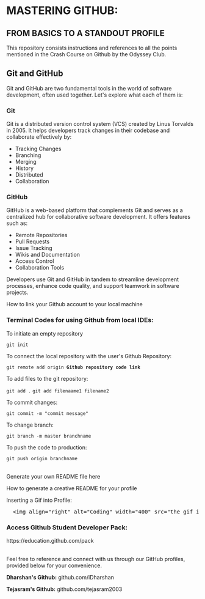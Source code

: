 <body>
<h1>MASTERING GITHUB:</h1>
<h2>FROM BASICS TO A STANDOUT PROFILE</h2>

<p>This repository consists instructions and references to all the points mentioned in the <a src="">Crash Course on Github by the Odyssey Club.</a></p>

<h2>Git and GitHub</h2>
<p>Git and GitHub are two fundamental tools in the world of software development, often used together. Let's explore what each of them is:</p>

<h3>Git</h3>
<p>Git is a distributed version control system (VCS) created by Linus Torvalds in 2005. It helps developers track changes in their codebase and collaborate effectively by:</p>
<ul>
<li>Tracking Changes</li>
<li>Branching</li>
<li>Merging</li>
<li>History</li>
<li>Distributed</li>
<li>Collaboration</li>
</ul>

<h3>GitHub</h3>
<p>GitHub is a web-based platform that complements Git and serves as a centralized hub for collaborative software development. It offers features such as:</p>
<ul>
<li>Remote Repositories</li>
<li>Pull Requests</li>
<li>Issue Tracking</li>
<li>Wikis and Documentation</li>
<li>Access Control</li>
<li>Collaboration Tools</li>
</ul>

<p>Developers use Git and GitHub in tandem to streamline development processes, enhance code quality, and support teamwork in software projects.</p>


<a src="https://youtu.be/xLbmcMVtfKE?feature=shared">How to link your Github account to your local machine</a>




<h3>Terminal Codes for using Github from local IDEs:</h3>

<p>To initiate an empty repository</p>
<code>git init</code>

<p>To connect the local repository with the user's Github Repository:</p>
<code>git remote add origin <strong>Github repository code link</strong></code>

<p>To add files to the git repository:</p>
<code>git add .</code>
<code>git add filenaame1 filename2</code>

<p>To commit changes:</p>
<code>git commit -m "commit message"</code>

<p>To change branch:</p>
<code>git branch -m master branchname</code>

<p>To push the code to production:</p>
<code>git push origin branchname</code>
<br>
<br>

<a src="https://rahuldkjain.github.io/gh-profile-readme-generator/">Generate your own README file here</a>


<a src="https://youtu.be/G-EGDH50hGE?si=OAysVJubR8YZt4eS">How to generate a creative README for your profile</a>

<p>Inserting a Gif into Profile:</p>

<pre>
  &lt;img align="right" alt="Coding" width="400" src="the gif image link goes here"&gt;
</pre>

<h3>Access Github Student Developer Pack: </h3>
<a>https://education.github.com/pack</a>
<br>
<br>

<p>Feel free to reference and connect with us through our GitHub profiles, provided below for your convenience.</p>
<p><strong>Dharshan's Github:</strong> <a>github.com/iDharshan</a></p>
<p><strong>Tejasram's Github:</strong> <a>github.com/tejasram2003</a></p>

</body>